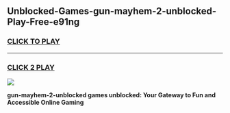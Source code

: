 
## Unblocked-Games-gun-mayhem-2-unblocked-Play-Free-e91ng
<h3>
<a href="https://premium76.site?title=gun-mayhem-2-unblocked&ref=18A1">CLICK TO PLAY</a></h3>
<hr>

<h3>
<a href="https://premium76.site?title=gun-mayhem-2-unblocked&ref=18A1">CLICK 2 PLAY</a>
  
</h3>

<a href="https://premium76.site?title=gun-mayhem-2-unblocked&ref=18A1"><img src="https://clearcache.store/games.png"></a>


**gun-mayhem-2-unblocked games unblocked: Your Gateway to Fun and Accessible Online Gaming**
